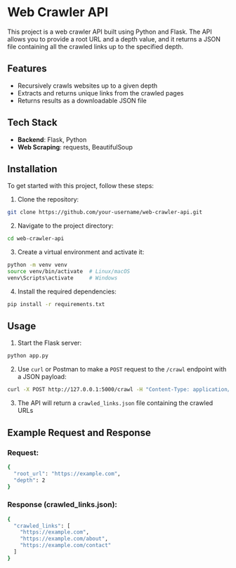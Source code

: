 # Web Crawler API

This project is a web crawler API built using Python and Flask. The API allows you to provide a root URL and a depth value, and it returns a JSON file containing all the crawled links up to the specified depth.

## Features
- Recursively crawls websites up to a given depth
- Extracts and returns unique links from the crawled pages
- Returns results as a downloadable JSON file

## Tech Stack
- **Backend**: Flask, Python
- **Web Scraping**: requests, BeautifulSoup

## Installation

To get started with this project, follow these steps:

1. Clone the repository:
```bash
git clone https://github.com/your-username/web-crawler-api.git
```
2. Navigate to the project directory:
```bash
cd web-crawler-api
```
3. Create a virtual environment and activate it:
```bash
python -m venv venv
source venv/bin/activate  # Linux/macOS
venv\Scripts\activate     # Windows
```
4. Install the required dependencies:
```bash
pip install -r requirements.txt
```
## Usage

1. Start the Flask server:
```bash
python app.py
```
2. Use `curl` or Postman to make a `POST` request to the `/crawl` endpoint with a JSON payload:
```bash
curl -X POST http://127.0.0.1:5000/crawl -H "Content-Type: application/json" -d "{\"root_url\": \"https://example.com\", \"depth\": 2}" --output crawled_links.json
```
3. The API will return a `crawled_links.json` file containing the crawled URLs

## Example Request and Response

### Request:
```bash
{
  "root_url": "https://example.com",
  "depth": 2
}
```

### Response (crawled_links.json):
```bash
{
  "crawled_links": [
    "https://example.com",
    "https://example.com/about",
    "https://example.com/contact"
  ]
}
```


